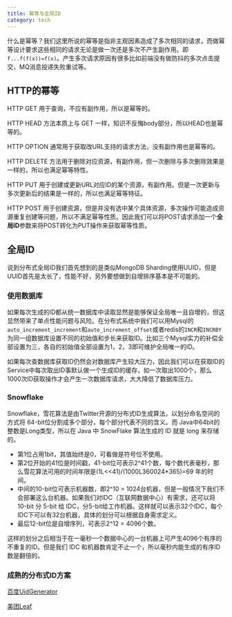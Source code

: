 ```yaml
---
title: 幂等与全局ID
category: tech
---
```


什么是幂等？我们这里所说的幂等是指非主观因素造成了多次相同的请求，而做幂等设计要求这些相同的请求无论是做一次还是多次不产生副作用。即 `f...f(f(x))=f(x)`。产生多次请求原因有很多比如前端没有做防抖的多次点击提交，MQ消息投递失败重试等。
<!--more-->

## HTTP的幂等

HTTP GET 用于查询，不应有副作用，所以是幂等的。

HTTP HEAD 方法本质上与 GET 一样，知识不反悔body部分，所以HEAD也是幂等的。

HTTP OPTION 通常用于获取改URL支持的请求方法，没有副作用也是幂等的。

HTTP DELETE 方法用于删除对应资源，有副作用，但一次删除与多次删除效果是一样的，所以也满足幂等特性。

HTTP PUT 用于创建或更新URL对应ID的某个资源，有副作用。但是一次更新与多次更新后的结果是一样的，所以也满足幂等特征。

HTTP POST 用于创建资源，但是并没有选中某个具体资源，多次操作可能造成资源重复创建等问题，所以不满足幂等性质。因此我们可以将POST请求添加一个**全局ID**参数来将POST转化为PUT操作来获取幂等性质。

## 全局ID

说到分布式全局ID我们首先想到的是类似MongoDB Sharding使用UUID，但是UUID首先是太长了，性能不好，另外要想做到自增排序基本是不可能的。

### 使用数据库

如果每次生成的ID都从统一数据库中读取显然是能够保证全局唯一且自增的，但这显然带来了单点性能问题与风险。在分布式系统中我们可以用Mysql的`auto_increment_increment`和`auto_increment_offset`或者redis的`INCR`和`INCRBY`为同一组数据库设置不同的初始值和步长来获取ID。比如三个Mysql实力的补偿全部设置为三，各自的初始值全部设置为1，2，3即可维护全局唯一的ID。

如果每次查数据库获取ID仍然会对数据库产生较大压力，因此我们可以在获取ID的Service中每次取出ID事默认做一个生成ID的缓存，如一次取出1000个，那么1000次ID获取操作才会产生一次数据库请求，大大降低了数据库压力。

### Snowflake

Snowflake，雪花算法是由Twitter开源的分布式ID生成算法，以划分命名空间的方式将 64-bit位分割成多个部分，每个部分代表不同的含义。而 Java中64bit的整数是Long类型，所以在 Java 中 SnowFlake 算法生成的 ID 就是 long 来存储的。

- 第1位占用1bit，其值始终是0，可看做是符号位不使用。
- 第2位开始的41位是时间戳，41-bit位可表示2^41个数，每个数代表毫秒，那么雪花算法可用的时间年限是(1L<<41)/(1000L360024*365)=69 年的时间。
- 中间的10-bit位可表示机器数，即2^10 = 1024台机器，但是一般情况下我们不会部署这么台机器。如果我们对IDC（互联网数据中心）有需求，还可以将 10-bit 分 5-bit 给 IDC，分5-bit给工作机器。这样就可以表示32个IDC，每个IDC下可以有32台机器，具体的划分可以根据自身需求定义。
- 最后12-bit位是自增序列，可表示2^12 = 4096个数。

这样的划分之后相当于在一毫秒一个数据中心的一台机器上可产生4096个有序的不重复的ID。但是我们 IDC 和机器数肯定不止一个，所以毫秒内能生成的有序ID数是翻倍的。

### 成熟的分布式ID方案

[百度UidGenerator](https://github.com/baidu/uid-generator)

[美团Leaf](https://tech.meituan.com/2017/04/21/mt-leaf.html)